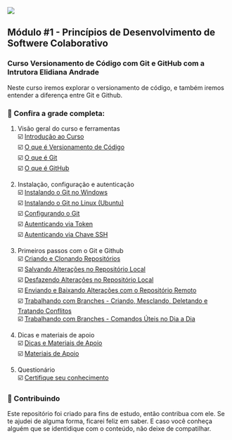 <!-- Imagem Bootcamp -->
![](https://)
<!--
### Sejam bem-vindos!!! Esse é o meu repositorio de projetos e códigos no programa Santander Bootcamp 2024.
-->
## Módulo #1 - Princípios de Desenvolvimento de Softwere Colaborativo
### Curso Versionamento de Código com Git e GitHub com a Intrutora Elidiana Andrade
Neste curso iremos explorar o versionamento de código, e também iremos entender a diferença entre Git e Github.

### 🚦 Confira a grade completa:
1. Visão geral do curso e ferramentas  
☑️ [Introdução ao Curso]()  
☑️ [O que é Versionamento de Código]()  
☑️ [O que é Git]()  
☑️ [O que é GitHub]()  

2. Instalação, configuração e autenticação  
☑️ [Instalando o Git no Windows]()  
☑️ [Instalando o Git no Linux (Ubuntu)]()  
☑️ [Configurando o Git]()  
☑️ [Autenticando via Token]()  
☑️ [Autenticando via Chave SSH]()  

3. Primeiros passos com o Git e Github  
☑️ [Criando e Clonando Repositórios]()  
☑️ [Salvando Alterações no Repositório Local]()  
☑️ [Desfazendo Alterações no Repositório Local]()  
☑️ [Enviando e Baixando Alterações com o Repositório Remoto]()  
☑️ [Trabalhando com Branches - Criando, Mesclando, Deletando e Tratando Conflitos]()  
☑️ [Trabalhando com Branches - Comandos Úteis no Dia a Dia]()  


4. Dicas e materiais de apoio  
☑️ [Dicas e Materiais de Apoio]()  
☑️ [Materiais de Apoio]()  

5. Questionário  
☑️ [Certifique seu conhecimento]() 





<!--
### 📝 Lista de Atividades
Esta área é reservada para as atividades desenvolvidas por mim no dia a dia, durante toda a jornada.
As atividades estão separadas por Módulos.
<ul dir="auto">
  <li> Atividade I.<a href="https://"> Acessar </a></li>
</ul>


### 🚩 Lista de Projetos
Esta área é reservada para os projetos desenvolvidos por mim no dia a dia, durante toda a jornada.
<ul dir="auto">
  <li> Projeto I.<a href="https://"> Acessar </a></li>
</ul>

### 🛠 Tecnologias Utilizadas
Essas são algumas das tecnologias utilizadas durante o programa Santander Bootcamp 2024.  
[Git e Github](https:)  |
[Java](https:)  |
[POO com Java](https:)  |
[Ides Java](https:)  |
[Maven](https:)  |
[Junit](https:)  |
[Mockito](https:)  |
[SQL](https:)  |
[MongoDB](https:)  |
[Api Rest](https:)  |
[Spring Boot](https:)  |
[Spring Web e Swagger](https:)  |
[Spring Security](https:)

-->

### 🤝 Contribuindo
Este repositório foi criado para fins de estudo, então contribua com ele. Se te ajudei de alguma forma, ficarei feliz em
saber. E caso você conheça alguém que se identidique com o conteúdo, não deixe de compatilhar.



